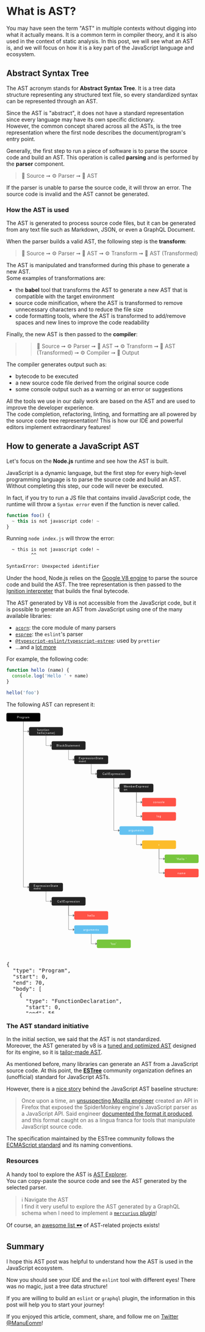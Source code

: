 # What is AST?

You may have seen the term "AST" in multiple contexts without digging into what it actually means.
It is a common term in compiler theory, and it is also used in the context of static analysis.
In this post, we will see what an AST is, and we will focus on how it is a key part of the JavaScript language and ecosystem.


## Abstract Syntax Tree

The AST acronym stands for **Abstract Syntax Tree**.
It is a tree data structure representing any structured text file, so every standardized syntax can be represented through an AST.  

Since the AST is "abstract", it does not have a standard representation since every language may have its own specific dictionary.  
However, the common concept shared across all the ASTs, is the tree representation where the first node describes the document/program's entry point.

Generally, the first step to run a piece of software is to parse the source code and build an AST.
This operation is called **parsing** and is performed by the **parser** component.

> 📄 Source ➞ ⚙️ Parser ➞ 🌲 AST

If the parser is unable to parse the source code, it will throw an error.
The source code is invalid and the AST cannot be generated.


### How the AST is used

The AST is generated to process source code files, but it can be generated from any text file such as Markdown, JSON, or even a GraphQL Document.

When the parser builds a valid AST, the following step is the **transform**:

> 📄 Source ➞ ⚙️ Parser ➞ 🌲 AST ➞ ⚙️ Transform ➞ 🌲 AST (Transformed)

The AST is manipulated and transformed during this phase to generate a new AST.  
Some examples of transformations are:

- the **babel** tool that transforms the AST to generate a new AST that is compatible with the target environment
- source code minification, where the AST is transformed to remove unnecessary characters and to reduce the file size
- code formatting tools, where the AST is transformed to add/remove spaces and new lines to improve the code readability

Finally, the new AST is then passed to the **compiler**:

> > 📄 Source ➞ ⚙️ Parser ➞ 🌲 AST ➞ ⚙️ Transform ➞ 🌲 AST (Transformed) ➞ ⚙️ Compiler ➞ 📄 Output

The compiler generates output such as:

- bytecode to be executed
- a new source code file derived from the original source code
- some console output such as a warning or an error or suggestions

All the tools we use in our daily work are based on the AST and are used to improve the developer experience.  
The code completion, refactoring, linting, and formatting are all powered by the source code tree representation!
This is how our IDE and powerful editors implement extraordinary features!


## How to generate a JavaScript AST

Let's focus on the **Node.js** runtime and see how the AST is built.

JavaScript is a dynamic language, but the first step for every high-level programming language is
to parse the source code and build an AST.
Without completing this step, our code will never be executed.

In fact, if you try to run a JS file that contains invalid JavaScript code,
the runtime will throw a `Syntax error` even if the function is never called.

```js
function foo() {
  ~ this is not javascript code! ~
}
```

Running `node index.js` will throw the error:

```sh
  ~ this is not javascript code! ~
         ^^

SyntaxError: Unexpected identifier
```

Under the hood, Node.js relies on the [Google V8 engine](https://v8.dev/) to parse the source code and build the AST.
The tree representation is then passed to the [Ignition interpreter](https://v8.dev/docs/ignition) that builds the final bytecode.

The AST generated by V8 is not accessible from the JavaScript code, but it is possible to generate an
AST from JavaScript using one of the many available libraries:

- [`acorn`](https://www.npmjs.com/package/acorn): the core module of many parsers
- [`espree`](https://www.npmjs.com/package/espree): the `eslint`'s parser
- [`@typescript-eslint/typescript-estree`](https://www.npmjs.com/package/@typescript-eslint/typescript-estree): used by `prettier`
- ...and a [lot more](https://www.npmjs.com/search?q=keywords:ast)

For example, the following code:

```js
function hello (name) {
  console.log('Hello ' + name)
}

hello('foo')
```

The following AST can represent it:

<svg xmlns="http://www.w3.org/2000/svg" width="100%" height="100%" xmlns:xlink="http://www.w3.org/1999/xlink" joint-selector="svg" id="v-328" viewBox="0 0 680 840"><defs joint-selector="defs"><marker id="v-2-857093843" orient="auto" overflow="visible" markerUnits="userSpaceOnUse"><path id="v-125" stroke="#666" fill="#666" transform="rotate(180)" d="M 4 -4 0 0 4 4 z"/></marker></defs><g joint-selector="layers" class="joint-layers"><g class="joint-back-layer"/><g class="joint-cells-layer joint-viewport"><g model-id="1c02cf41-ac29-417d-aabd-abfca3c19b2c" data-type="ast.Node" id="j_48" class="joint-cell joint-type-ast joint-type-ast-node joint-element joint-theme-default" transform="translate(0,0)"><rect id="v-148" rx="5" ry="5" stroke="none" fill="black" width="120" height="30"/><text id="v-149" font-size="10" xml:space="preserve" y="0.8em" fill="white" font-family="'Helvetica Neue Light','Helvetica Neue','Source Sans Pro',sans-serif" letter-spacing="1px" transform="matrix(1,0,0,1,37.3,10.7)"><tspan dy="0" class="v-line">Program</tspan></text><path id="v-150" stroke="#666" d="M 0 0 0 10 M -5 10 5 10" visibility="hidden" pointer-events="none" transform="matrix(1,0,0,1,60,30)"/></g><g model-id="df432655-9f0a-4cfe-8c11-c97d03d9b98f" data-type="ast.Node" id="j_49" class="joint-cell joint-type-ast joint-type-ast-node joint-element joint-theme-default" transform="translate(80,50)"><rect id="v-153" rx="5" ry="5" stroke="none" fill="#232323" width="120" height="30"/><text id="v-154" font-size="10" xml:space="preserve" y="0.8em" fill="white" font-family="'Helvetica Neue Light','Helvetica Neue','Source Sans Pro',sans-serif" letter-spacing="1px" transform="matrix(1,0,0,1,28.9,5.7)"><tspan dy="0" class="v-line">function</tspan><tspan dy="1em" x="0" class="v-line">hello(name)</tspan></text><path id="v-155" stroke="#666" d="M 0 0 0 10 M -5 10 5 10" visibility="hidden" pointer-events="none" transform="matrix(1,0,0,1,60,30)"/></g><g model-id="bd4afd17-9bb6-419a-8dd2-176c3bd83c8c" data-type="ast.Node" id="j_51" class="joint-cell joint-type-ast joint-type-ast-node joint-element joint-theme-default" transform="translate(160,100)"><rect id="v-158" rx="5" ry="5" stroke="none" fill="#232323" width="120" height="30"/><text id="v-159" font-size="10" xml:space="preserve" y="0.8em" fill="white" font-family="'Helvetica Neue Light','Helvetica Neue','Source Sans Pro',sans-serif" letter-spacing="1px" transform="matrix(1,0,0,1,17.2,10.8)"><tspan dy="0" class="v-line">BlockStatement</tspan></text><path id="v-160" stroke="#666" d="M 0 0 0 10 M -5 10 5 10" visibility="hidden" pointer-events="none" transform="matrix(1,0,0,1,60,30)"/></g><g model-id="078d14a4-29d3-4b06-b235-71e8cc138f1a" data-type="ast.Node" id="j_71" class="joint-cell joint-type-ast joint-type-ast-node joint-element joint-theme-default" transform="translate(80,600)"><rect id="v-208" rx="5" ry="5" stroke="none" fill="#232323" width="120" height="30"/><text id="v-209" font-size="10" xml:space="preserve" y="0.8em" fill="white" font-family="'Helvetica Neue Light','Helvetica Neue','Source Sans Pro',sans-serif" letter-spacing="1px" transform="matrix(1,0,0,1,16.1,5.7)"><tspan dy="0" class="v-line">ExpressionState</tspan><tspan dy="1em" x="0" class="v-line">ment</tspan></text><path id="v-210" stroke="#666" d="M 0 0 0 10 M -5 10 5 10" visibility="hidden" pointer-events="none" transform="matrix(1,0,0,1,60,30)"/></g><g model-id="2bc57b7f-fa1a-42d6-8fe1-6e5693eec5b0" data-type="ast.Node" id="j_73" class="joint-cell joint-type-ast joint-type-ast-node joint-element joint-theme-default" transform="translate(160,650)"><rect id="v-213" rx="5" ry="5" stroke="none" fill="#232323" width="120" height="30"/><text id="v-214" font-size="10" xml:space="preserve" y="0.8em" fill="white" font-family="'Helvetica Neue Light','Helvetica Neue','Source Sans Pro',sans-serif" letter-spacing="1px" transform="matrix(1,0,0,1,19.9,10.7)"><tspan dy="0" class="v-line">CallExpression</tspan></text><path id="v-215" stroke="#666" d="M 0 0 0 10 M -5 10 5 10" visibility="hidden" pointer-events="none" transform="matrix(1,0,0,1,60,30)"/></g><g model-id="ae4b7488-64e2-4402-857b-afc85b678ab4" data-type="ast.Node" id="j_75" class="joint-cell joint-type-ast joint-type-ast-node joint-element joint-theme-default" transform="translate(240,700)"><rect id="v-218" rx="5" ry="5" stroke="none" fill="#ff5246" width="120" height="30"/><text id="v-219" font-size="10" xml:space="preserve" y="0.8em" fill="white" font-family="'Helvetica Neue Light','Helvetica Neue','Source Sans Pro',sans-serif" letter-spacing="1px" transform="matrix(1,0,0,1,46.9,10.7)"><tspan dy="0" class="v-line">hello</tspan></text><path id="v-220" stroke="#666" d="M 0 0 0 10 M -5 10 5 10" visibility="hidden" pointer-events="none" transform="matrix(1,0,0,1,60,30)"/></g><g model-id="f72dca2a-008b-4985-8e0c-cf5552828fbf" data-type="ast.Node" id="j_77" class="joint-cell joint-type-ast joint-type-ast-node joint-element joint-theme-default" transform="translate(240,750)"><rect id="v-223" rx="5" ry="5" stroke="none" fill="#63c1f1" width="120" height="30"/><text id="v-224" font-size="10" xml:space="preserve" y="0.8em" fill="white" font-family="'Helvetica Neue Light','Helvetica Neue','Source Sans Pro',sans-serif" letter-spacing="1px" transform="matrix(1,0,0,1,31.8,10.7)"><tspan dy="0" class="v-line">arguments</tspan></text><path id="v-225" stroke="#666" d="M 0 0 0 10 M -5 10 5 10" visibility="hidden" pointer-events="none" transform="matrix(1,0,0,1,60,30)"/></g><g model-id="35b018e7-c9b5-4efa-a1c7-8d8bcf14b6ce" data-type="ast.Node" id="j_79" class="joint-cell joint-type-ast joint-type-ast-node joint-element joint-theme-default" transform="translate(320,800)"><rect id="v-228" rx="5" ry="5" stroke="none" fill="#77c63d" width="120" height="30"/><text id="v-229" font-size="10" xml:space="preserve" y="0.8em" fill="white" font-family="'Helvetica Neue Light','Helvetica Neue','Source Sans Pro',sans-serif" letter-spacing="1px" transform="matrix(1,0,0,1,47.5,10.7)"><tspan dy="0" class="v-line">'foo'</tspan></text><path id="v-230" stroke="#666" d="M 0 0 0 10 M -5 10 5 10" visibility="hidden" pointer-events="none" transform="matrix(1,0,0,1,60,30)"/></g><g model-id="ed1341b6-505b-47f1-91a3-40a34fcebeeb" data-type="ast.Link" id="j_50" class="joint-cell joint-type-ast joint-type-ast-link joint-link joint-theme-default"><path class="connection" id="v-233" fill="none" stroke="#666" pointer-events="none" marker-end="url(#v-2-857093843)" d="M 60 30 L 60 65 L 80 65"/></g><g model-id="5ee02719-5cec-4b1b-bd41-e594175cde2d" data-type="ast.Link" id="j_52" class="joint-cell joint-type-ast joint-type-ast-link joint-link joint-theme-default"><path class="connection" id="v-234" fill="none" stroke="#666" pointer-events="none" marker-end="url(#v-2-857093843)" d="M 140 80 L 140 115 L 160 115"/></g><g model-id="c1f890bb-7768-42ab-bbb3-70593fc1780f" data-type="ast.Link" id="j_72" class="joint-cell joint-type-ast joint-type-ast-link joint-link joint-theme-default"><path class="connection" id="v-244" fill="none" stroke="#666" pointer-events="none" marker-end="url(#v-2-857093843)" d="M 60 30 L 60 615 L 80 615"/></g><g model-id="0628ca86-ad48-4f69-97cb-cf26a028c744" data-type="ast.Link" id="j_74" class="joint-cell joint-type-ast joint-type-ast-link joint-link joint-theme-default"><path class="connection" id="v-245" fill="none" stroke="#666" pointer-events="none" marker-end="url(#v-2-857093843)" d="M 140 630 L 140 665 L 160 665"/></g><g model-id="2f2be957-fff2-45db-99f2-5f8aa6bcd929" data-type="ast.Link" id="j_76" class="joint-cell joint-type-ast joint-type-ast-link joint-link joint-theme-default"><path class="connection" id="v-246" fill="none" stroke="#666" pointer-events="none" marker-end="url(#v-2-857093843)" d="M 220 680 L 220 715 L 240 715"/></g><g model-id="d9a01341-c610-480b-90d4-f390dbe76520" data-type="ast.Link" id="j_78" class="joint-cell joint-type-ast joint-type-ast-link joint-link joint-theme-default"><path class="connection" id="v-247" fill="none" stroke="#666" pointer-events="none" marker-end="url(#v-2-857093843)" d="M 220 680 L 220 765 L 240 765"/></g><g model-id="8199f78a-fc0d-4136-8185-8142340a278f" data-type="ast.Link" id="j_80" class="joint-cell joint-type-ast joint-type-ast-link joint-link joint-theme-default"><path class="connection" id="v-248" fill="none" stroke="#666" pointer-events="none" marker-end="url(#v-2-857093843)" d="M 300 780 L 300 815 L 320 815"/></g><g model-id="28d69301-7402-4be5-99c5-7b09e6911ef8" data-type="ast.Node" id="j_81" class="joint-cell joint-type-ast joint-type-ast-node joint-element joint-theme-default" transform="translate(240,150)"><rect id="v-254" rx="5" ry="5" stroke="none" fill="#232323" width="120" height="30"/><text id="v-255" font-size="10" xml:space="preserve" y="0.8em" fill="white" font-family="'Helvetica Neue Light','Helvetica Neue','Source Sans Pro',sans-serif" letter-spacing="1px" transform="matrix(1,0,0,1,16.1,5.8)"><tspan dy="0" class="v-line">ExpressionState</tspan><tspan dy="1em" x="0" class="v-line">ment</tspan></text><path id="v-256" stroke="#666" d="M 0 0 0 10 M -5 10 5 10" visibility="hidden" pointer-events="none" transform="matrix(1,0,0,1,60,30)"/></g><g model-id="74496f4f-765e-4e5a-92fb-bf3e7db1f046" data-type="ast.Node" id="j_82" class="joint-cell joint-type-ast joint-type-ast-node joint-element joint-theme-default" transform="translate(320,200)"><rect id="v-259" rx="5" ry="5" stroke="none" fill="#232323" width="120" height="30"/><text id="v-260" font-size="10" xml:space="preserve" y="0.8em" fill="white" font-family="'Helvetica Neue Light','Helvetica Neue','Source Sans Pro',sans-serif" letter-spacing="1px" transform="matrix(1,0,0,1,19.9,10.8)"><tspan dy="0" class="v-line">CallExpression</tspan></text><path id="v-261" stroke="#666" d="M 0 0 0 10 M -5 10 5 10" visibility="hidden" pointer-events="none" transform="matrix(1,0,0,1,60,30)"/></g><g model-id="62d8eb59-fb2c-4166-866a-eb4ab17f8031" data-type="ast.Node" id="j_83" class="joint-cell joint-type-ast joint-type-ast-node joint-element joint-theme-default" transform="translate(400,250)"><rect id="v-264" rx="5" ry="5" stroke="none" fill="#232323" width="120" height="30"/><text id="v-265" font-size="10" xml:space="preserve" y="0.8em" fill="white" font-family="'Helvetica Neue Light','Helvetica Neue','Source Sans Pro',sans-serif" letter-spacing="1px" transform="matrix(1,0,0,1,15.4,5.7)"><tspan dy="0" class="v-line">MemberExpressi</tspan><tspan dy="1em" x="0" class="v-line">on</tspan></text><path id="v-266" stroke="#666" d="M 0 0 0 10 M -5 10 5 10" visibility="hidden" pointer-events="none" transform="matrix(1,0,0,1,60,30)"/></g><g model-id="2086bdab-2191-4c4f-96c1-88aa9901d299" data-type="ast.Node" id="j_99" class="joint-cell joint-type-ast joint-type-ast-node joint-element joint-theme-default" transform="translate(480,300)"><rect id="v-313" rx="5" ry="5" stroke="none" fill="#ff5246" width="120" height="30"/><text id="v-314" font-size="10" xml:space="preserve" y="0.8em" fill="white" font-family="'Helvetica Neue Light','Helvetica Neue','Source Sans Pro',sans-serif" letter-spacing="1px" transform="matrix(1,0,0,1,39,10.7)"><tspan dy="0" class="v-line">console</tspan></text><path id="v-315" stroke="#666" d="M 0 0 0 10 M -5 10 5 10" visibility="hidden" pointer-events="none" transform="matrix(1,0,0,1,60,30)"/></g><g model-id="decd924c-6d30-4f6e-9f0c-484e1cbbbdf6" data-type="ast.Node" id="j_100" class="joint-cell joint-type-ast joint-type-ast-node joint-element joint-theme-default" transform="translate(480,350)"><rect id="v-318" rx="5" ry="5" stroke="none" fill="#ff5246" width="120" height="30"/><text id="v-319" font-size="10" xml:space="preserve" y="0.8em" fill="white" font-family="'Helvetica Neue Light','Helvetica Neue','Source Sans Pro',sans-serif" letter-spacing="1px" transform="matrix(1,0,0,1,51.6,10.7)"><tspan dy="0" class="v-line">log</tspan></text><path id="v-320" stroke="#666" d="M 0 0 0 10 M -5 10 5 10" visibility="hidden" pointer-events="none" transform="matrix(1,0,0,1,60,30)"/></g><g model-id="2f2a66d1-e8f5-46f8-85aa-5514f4d09aa3" data-type="ast.Node" id="j_86" class="joint-cell joint-type-ast joint-type-ast-node joint-element joint-theme-default" transform="translate(400,400)"><rect id="v-279" rx="5" ry="5" stroke="none" fill="#63c1f1" width="120" height="30"/><text id="v-280" font-size="10" xml:space="preserve" y="0.8em" fill="white" font-family="'Helvetica Neue Light','Helvetica Neue','Source Sans Pro',sans-serif" letter-spacing="1px" transform="matrix(1,0,0,1,31.8,10.8)"><tspan dy="0" class="v-line">arguments</tspan></text><path id="v-281" stroke="#666" d="M 0 0 0 10 M -5 10 5 10" visibility="hidden" pointer-events="none" transform="matrix(1,0,0,1,60,30)"/></g><g model-id="7f33771b-d718-4704-9b9a-08325c88fa21" data-type="ast.Node" id="j_87" class="joint-cell joint-type-ast joint-type-ast-node joint-element joint-theme-default" transform="translate(480,450)"><rect id="v-284" rx="5" ry="5" stroke="none" fill="#fcbc2a" width="120" height="30"/><text id="v-285" font-size="10" xml:space="preserve" y="0.8em" fill="white" font-family="'Helvetica Neue Light','Helvetica Neue','Source Sans Pro',sans-serif" letter-spacing="1px" transform="matrix(1,0,0,1,56.5,10.8)"><tspan dy="0" class="v-line">+</tspan></text><path id="v-286" stroke="#666" d="M 0 0 0 10 M -5 10 5 10" visibility="hidden" pointer-events="none" transform="matrix(1,0,0,1,60,30)"/></g><g model-id="22b73a50-97d5-49ed-906d-81e2775e2a1d" data-type="ast.Node" id="j_88" class="joint-cell joint-type-ast joint-type-ast-node joint-element joint-theme-default" transform="translate(560,500)"><rect id="v-289" rx="5" ry="5" stroke="none" fill="#77c63d" width="120" height="30"/><text id="v-290" font-size="10" xml:space="preserve" y="0.8em" fill="white" font-family="'Helvetica Neue Light','Helvetica Neue','Source Sans Pro',sans-serif" letter-spacing="1px" transform="matrix(1,0,0,1,40.4,10.8)"><tspan dy="0" class="v-line">'Hello '</tspan></text><path id="v-291" stroke="#666" d="M 0 0 0 10 M -5 10 5 10" visibility="hidden" pointer-events="none" transform="matrix(1,0,0,1,60,30)"/></g><g model-id="84c01dfd-ba01-4835-b0b7-c88a300f7f8a" data-type="ast.Node" id="j_89" class="joint-cell joint-type-ast joint-type-ast-node joint-element joint-theme-default" transform="translate(560,550)"><rect id="v-294" rx="5" ry="5" stroke="none" fill="#ff5246" width="120" height="30"/><text id="v-295" font-size="10" xml:space="preserve" y="0.8em" fill="white" font-family="'Helvetica Neue Light','Helvetica Neue','Source Sans Pro',sans-serif" letter-spacing="1px" transform="matrix(1,0,0,1,45.6,10.8)"><tspan dy="0" class="v-line">name</tspan></text><path id="v-296" stroke="#666" d="M 0 0 0 10 M -5 10 5 10" visibility="hidden" pointer-events="none" transform="matrix(1,0,0,1,60,30)"/></g><g model-id="62f3d3f1-2de4-4979-8fe5-ba6e6e4d3ceb" data-type="ast.Link" id="j_90" class="joint-cell joint-type-ast joint-type-ast-link joint-link joint-theme-default"><path class="connection" id="v-299" fill="none" stroke="#666" pointer-events="none" marker-end="url(#v-2-857093843)" d="M 300 180 L 300 215 L 320 215"/></g><g model-id="20fc4d2a-5fa8-4dd3-9838-f64a134bdb4f" data-type="ast.Link" id="j_91" class="joint-cell joint-type-ast joint-type-ast-link joint-link joint-theme-default"><path class="connection" id="v-300" fill="none" stroke="#666" pointer-events="none" marker-end="url(#v-2-857093843)" d="M 380 230 L 380 265 L 400 265"/></g><g model-id="b5776c74-e5fb-46d2-9a47-bab9f9ca4bb2" data-type="ast.Link" id="j_92" class="joint-cell joint-type-ast joint-type-ast-link joint-link joint-theme-default"><path class="connection" id="v-301" fill="none" stroke="#666" pointer-events="none" marker-end="url(#v-2-857093843)" d="M 380 230 L 380 415 L 400 415"/></g><g model-id="a100a1d6-00c9-4931-b949-e3f223e04c50" data-type="ast.Link" id="j_101" class="joint-cell joint-type-ast joint-type-ast-link joint-link joint-theme-default"><path class="connection" id="v-323" fill="none" stroke="#666" pointer-events="none" marker-end="url(#v-2-857093843)" d="M 460 280 L 460 315 L 480 315"/></g><g model-id="a2cc4a5c-91bb-4f61-bec8-80e5be4a952f" data-type="ast.Link" id="j_102" class="joint-cell joint-type-ast joint-type-ast-link joint-link joint-theme-default"><path class="connection" id="v-324" fill="none" stroke="#666" pointer-events="none" marker-end="url(#v-2-857093843)" d="M 460 280 L 460 365 L 480 365"/></g><g model-id="69306d9b-44f2-4785-a315-f19823576bdf" data-type="ast.Link" id="j_95" class="joint-cell joint-type-ast joint-type-ast-link joint-link joint-theme-default"><path class="connection" id="v-304" fill="none" stroke="#666" pointer-events="none" marker-end="url(#v-2-857093843)" d="M 460 430 L 460 465 L 480 465"/></g><g model-id="eac7c443-feb3-43e2-ab21-11d064ccb12a" data-type="ast.Link" id="j_96" class="joint-cell joint-type-ast joint-type-ast-link joint-link joint-theme-default"><path class="connection" id="v-305" fill="none" stroke="#666" pointer-events="none" marker-end="url(#v-2-857093843)" d="M 540 480 L 540 515 L 560 515"/></g><g model-id="73f1b734-acca-46fe-ba17-5829d96c7261" data-type="ast.Link" id="j_97" class="joint-cell joint-type-ast joint-type-ast-link joint-link joint-theme-default"><path class="connection" id="v-306" fill="none" stroke="#666" pointer-events="none" marker-end="url(#v-2-857093843)" d="M 540 480 L 540 565 L 560 565"/></g><g model-id="b7b454a4-6277-479b-a254-d40a233e9eb4" data-type="ast.Link" id="j_98" class="joint-cell joint-type-ast joint-type-ast-link joint-link joint-theme-default"><path class="connection" id="v-307" fill="none" stroke="#666" pointer-events="none" marker-end="url(#v-2-857093843)" d="M 220 130 L 220 165 L 240 165"/></g></g><g class="joint-labels-layer joint-viewport"/><g class="joint-front-layer"/><g class="joint-tools-layer"/></g></svg>

<div style="max-height: 150px; overflow: scroll">

<pre>
{
  "type": "Program",
  "start": 0,
  "end": 70,
  "body": [
    {
      "type": "FunctionDeclaration",
      "start": 0,
      "end": 56,
      "id": {
        "type": "Identifier",
        "start": 9,
        "end": 14,
        "name": "hello"
      },
      "expression": false,
      "generator": false,
      "async": false,
      "params": [
        {
          "type": "Identifier",
          "start": 16,
          "end": 20,
          "name": "name"
        }
      ],
      "body": {
        "type": "BlockStatement",
        "start": 22,
        "end": 56,
        "body": [
          {
            "type": "ExpressionStatement",
            "start": 26,
            "end": 54,
            "expression": {
              "type": "CallExpression",
              "start": 26,
              "end": 54,
              "callee": {
                "type": "MemberExpression",
                "start": 26,
                "end": 37,
                "object": {
                  "type": "Identifier",
                  "start": 26,
                  "end": 33,
                  "name": "console"
                },
                "property": {
                  "type": "Identifier",
                  "start": 34,
                  "end": 37,
                  "name": "log"
                },
                "computed": false,
                "optional": false
              },
              "arguments": [
                {
                  "type": "BinaryExpression",
                  "start": 38,
                  "end": 53,
                  "left": {
                    "type": "Literal",
                    "start": 38,
                    "end": 46,
                    "value": "Hello ",
                    "raw": "'Hello '"
                  },
                  "operator": "+",
                  "right": {
                    "type": "Identifier",
                    "start": 49,
                    "end": 53,
                    "name": "name"
                  }
                }
              ],
              "optional": false
            }
          }
        ]
      }
    },
    {
      "type": "ExpressionStatement",
      "start": 58,
      "end": 70,
      "expression": {
        "type": "CallExpression",
        "start": 58,
        "end": 70,
        "callee": {
          "type": "Identifier",
          "start": 58,
          "end": 63,
          "name": "hello"
        },
        "arguments": [
          {
            "type": "Literal",
            "start": 64,
            "end": 69,
            "value": "foo",
            "raw": "'foo'"
          }
        ],
        "optional": false
      }
    }
  ],
  "sourceType": "module"
}
</pre>

</div>

### The AST standard initiative

In the initial section, we said that the AST is not standardized.  
Moreover, the AST generated by v8 is a [tuned and optimized AST](https://v8.dev/blog/scanner) designed for its engine, so it is [tailor-made AST](https://groups.google.com/g/v8-users/c/_WracRX9BTQ?pli=1).

As mentioned before, many libraries can generate an AST from a JavaScript source code.
At this point, the [**ESTree**](https://github.com/estree) community organization defines an (unofficial) standard for JavaScript ASTs.

However, there is a [nice story](https://github.com/estree/estree#the-estree-spec) behind the JavaScript AST baseline structure:

> Once upon a time, an [unsuspecting Mozilla engineer](http://calculist.org) created an API in Firefox that exposed the SpiderMonkey engine's JavaScript parser as a JavaScript API. Said engineer [documented the format it produced](https://web.archive.org/web/20210314002546/https://developer.mozilla.org/en-US/docs/Mozilla/Projects/SpiderMonkey/Parser_API), and this format caught on as a lingua franca for tools that manipulate JavaScript source code.

The specification maintained by the ESTree community follows the [ECMAScript standard](https://tc39.es/ecma262/) and its naming conventions.


### Resources

A handy tool to explore the AST is [AST Explorer](https://astexplorer.net/).  
You can copy-paste the source code and see the AST generated by the selected parser.

> ℹ️ Navigate the AST  
> I find it very useful to explore the AST generated by a GraphQL schema when I need to implement a [`mercurius` plugin](https://github.com/Eomm/mercurius-logging/)!

Of course, an [awesome list 🕶](https://github.com/cowchimp/awesome-ast) of AST-related projects exists!


## Summary

I hope this AST post was helpful to understand how the AST is used in the JavaScript ecosystem.

Now you should see your IDE and the `eslint` tool with different eyes!
There was no magic, just a tree data structure!

If you are willing to build an `eslint` or `graphql` plugin, the information in this post will
help you to start your journey!

If you enjoyed this article, comment, share, and follow me on [Twitter @ManuEomm](https://twitter.com/ManuEomm)!
